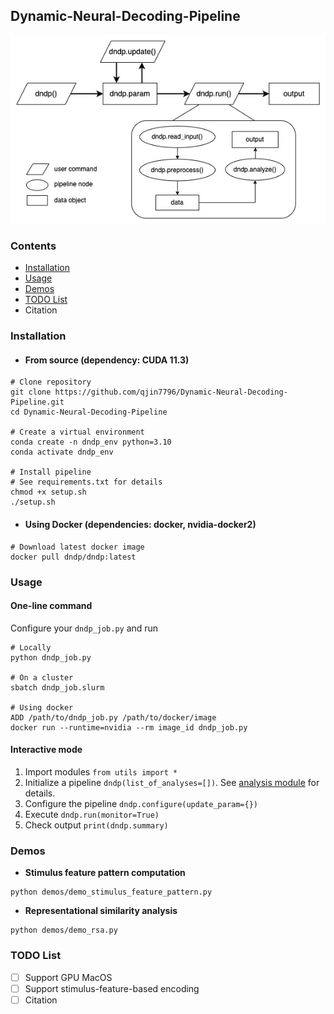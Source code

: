 ## Dynamic-Neural-Decoding-Pipeline
![alt text](docs/dndp_overview.jpg)

### Contents
- [Installation](#installation)
- [Usage](#usage)
- [Demos](#demos)
- [TODO List](#todo-list)
- Citation

### Installation
- #### From source (dependency: CUDA 11.3)
```
# Clone repository
git clone https://github.com/qjin7796/Dynamic-Neural-Decoding-Pipeline.git
cd Dynamic-Neural-Decoding-Pipeline

# Create a virtual environment
conda create -n dndp_env python=3.10
conda activate dndp_env

# Install pipeline
# See requirements.txt for details
chmod +x setup.sh
./setup.sh
```
- #### Using Docker (dependencies: docker, nvidia-docker2)
```
# Download latest docker image
docker pull dndp/dndp:latest
```

### Usage
#### One-line command
Configure your `dndp_job.py` and run
```
# Locally
python dndp_job.py

# On a cluster
sbatch dndp_job.slurm

# Using docker
ADD /path/to/dndp_job.py /path/to/docker/image
docker run --runtime=nvidia --rm image_id dndp_job.py
```

#### Interactive mode
1. Import modules `from utils import *`
2. Initialize a pipeline `dndp(list_of_analyses=[])`. See [analysis module](docs/AnalysisModule.md) for details.
3. Configure the pipeline `dndp.configure(update_param={})`
4. Execute `dndp.run(monitor=True)`
5. Check output `print(dndp.summary)`

### Demos
- **Stimulus feature pattern computation**
```
python demos/demo_stimulus_feature_pattern.py
```
- **Representational similarity analysis**
```
python demos/demo_rsa.py
```

### TODO List
- [ ] Support GPU MacOS
- [ ] Support stimulus-feature-based encoding
- [ ] Citation